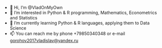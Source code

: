 - 👋 Hi, I’m @VladOnMyOwn
- 👀 I’m interested in Python & R programming, Mathematics, Econometrics and Statistics
- 🌱 I’m currently learning Python & R languages, applying them to Data Science
- 📫 You can reach me by phone +79850340348 or e-mail gorohov2017vladislav@yandex.ru

<!---
VladOnMyOwn/VladOnMyOwn is a ✨ special ✨ repository because its `README.md` (this file) appears on your GitHub profile.
You can click the Preview link to take a look at your changes.
--->
